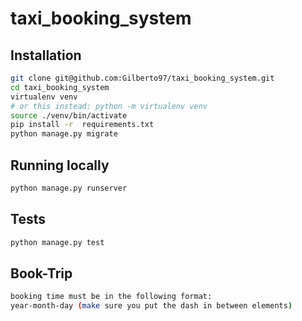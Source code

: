 # taxi_booking_system

## Installation

```bash
git clone git@github.com:Gilberto97/taxi_booking_system.git
cd taxi_booking_system
virtualenv venv 
# or this instead: python -m virtualenv venv
source ./venv/bin/activate
pip install -r  requirements.txt
python manage.py migrate
```

## Running locally
```bash
python manage.py runserver
```

## Tests
```bash
python manage.py test
```
## Book-Trip
```bash
booking time must be in the following format:
year-month-day (make sure you put the dash in between elements)
```
